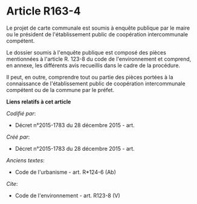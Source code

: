 # Article R163-4

Le projet de carte communale est soumis à enquête publique par le maire ou le président de l'établissement public de
coopération intercommunale compétent.

Le dossier soumis à l'enquête publique est composé des pièces mentionnées à l'article R. 123-8 du code de l'environnement et
comprend, en annexe, les différents avis recueillis dans le cadre de la procédure.

Il peut, en outre, comprendre tout ou partie des pièces portées à la connaissance de l'établissement public de coopération
intercommunale compétent ou de la commune par le préfet.

**Liens relatifs à cet article**

_Codifié par_:

  - Décret n°2015-1783 du 28 décembre 2015 - art.

_Créé par_:

  - Décret n°2015-1783 du 28 décembre 2015 - art.

_Anciens textes_:

  - Code de l'urbanisme - art. R*124-6 (Ab)

_Cite_:

  - Code de l'environnement - art. R123-8 (V)

